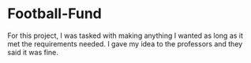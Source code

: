 # Football-Fund

For this project, I was tasked with making anything I wanted as long as it met the requirements needed. I gave my idea to the professors and they said it was fine. 